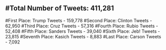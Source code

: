 #Total Number of Tweets: 411,281 
---
#First Place: Trump Tweets - 159,778
#Second Place: Clinton Tweets - 62,950
#Third Place: Cruz Tweets - 57,316
#Fourth Place: Rubio Tweets - 52,408
#Fifth Place: Sanders Tweets - 39,040
#Sixth Place: Jeb! Tweets - 23,815
#Seventh Place: Kasich Tweets - 8,883
#Last Place: Carson Tweets - 7,092
